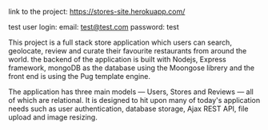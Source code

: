 link to the project:
https://stores-site.herokuapp.com/

test user login:
email: test@test.com 
password: test

This project is a full stack store application which users can search, geolocate, review and curate their favourite restaurants from around the world.
the backend of the application is built with Nodejs, Express framework, mongoDB as the database using the Moongose librery and the front end is using the Pug template engine.

The application has three main models — Users, Stores and Reviews — all of which are relational. It is designed to hit upon many of today's application needs such as user authentication, database storage, Ajax REST API, file upload and image resizing.
